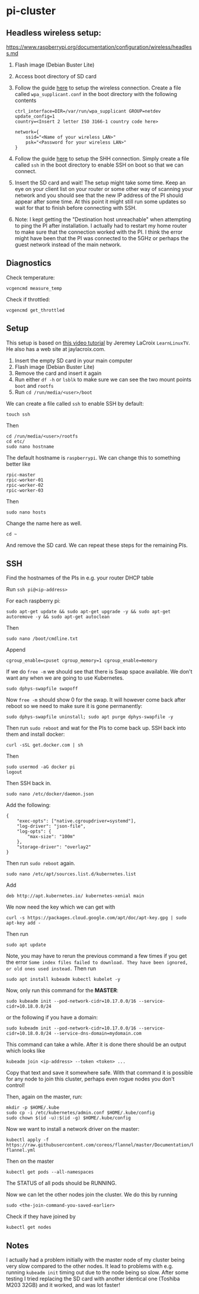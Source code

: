 # pi-cluster

## Headless wireless setup:
https://www.raspberrypi.org/documentation/configuration/wireless/headless.md

1. Flash image (Debian Buster Lite)
1. Access boot directory of SD card
1. Follow the guide [here](https://www.raspberrypi.org/documentation/configuration/wireless/headless.md) to setup the wireless connection. Create a file called `wpa_supplicant.conf` in the boot directory with the following contents
    
    ```
    ctrl_interface=DIR=/var/run/wpa_supplicant GROUP=netdev
    update_config=1
    country=<Insert 2 letter ISO 3166-1 country code here>

    network={
        ssid="<Name of your wireless LAN>"
        psk="<Password for your wireless LAN>"
    }
    ```

1. Follow the guide [here](https://www.raspberrypi.org/documentation/remote-access/ssh/README.md) to setup the SHH connection. Simply create a file called `ssh` in the boot directory to enable SSH on boot so that we can connect.
1. Insert the SD card and wait! The setup might take some time. Keep an eye on your client list on your router or some other way of scanning your network and you should see that the new IP address of the PI should appear after some time. At this point it might still run some updates so wait for that to finish before connecting with SSH.
1. Note: I kept getting the "Destination host unreachable" when attempting to ping the PI after installation. I actually had to restart my home router to make sure that the connection worked with the PI. I think the error might have been that the PI was connected to the 5GHz or perhaps the guest network instead of the main network.

## Diagnostics

Check temperature:

    vcgencmd measure_temp

Check if throttled:

    vcgencmd get_throttled


## Setup

This setup is based on [this video tutorial](https://www.youtube.com/watch?v=B2wAJ5FLOYw) by Jeremey LaCroix `LearnLinuxTV`. He also has a web site at jaylacroix.com.

1. Insert the empty SD card in your main computer
1. Flash image (Debian Buster Lite)
1. Remove the card and insert it again
1. Run either `df -h` or `lsblk` to make sure we can see the two mount points `boot` and `rootfs`
1. Run `cd /run/media/<user>/boot`
    
We can create a file called `ssh` to enable SSH by default:

    touch ssh

Then

    cd /run/media/<user>/rootfs
    cd etc/
    sudo nano hostname

The default hostname is `raspberrypi`. We can change this to something better like 

    rpic-master
    rpic-worker-01
    rpic-worker-02
    rpic-worker-03

Then

    sudo nano hosts

Change the name here as well.

    cd ~

And remove the SD card. We can repeat these steps for the remaining PIs.

## SSH

Find the hostnames of the PIs in e.g. your router DHCP table

Run `ssh pi@<ip-address>`

For each raspberry pi:

    sudo apt-get update && sudo apt-get upgrade -y && sudo apt-get autoremove -y && sudo apt-get autoclean

Then

    sudo nano /boot/cmdline.txt

Append

    cgroup_enable=cpuset cgroup_memory=1 cgroup_enable=memory

If we do `free -m` we should see that there is Swap space available. We don't want any when we are going to use Kubernetes.

    sudo dphys-swapfile swapoff

Now `free -m` should show 0 for the swap. It will however come back after reboot so we need to make sure it is gone permanently:

    sudo dphys-swapfile uninstall; sudo apt purge dphys-swapfile -y

Then run `sudo reboot` and wat for the PIs to come back up. SSH back into them and install docker:

    curl -sSL get.docker.com | sh

Then

    sudo usermod -aG docker pi
    logout

Then SSH back in.

    sudo nano /etc/docker/daemon.json

Add the following:

    {
        "exec-opts": ["native.cgroupdriver=systemd"],
        "log-driver": "json-file",
        "log-opts": {
            "max-size": "100m"
        },
        "storage-driver": "overlay2"
    }

Then run `sudo reboot` again.

    sudo nano /etc/apt/sources.list.d/kubernetes.list

Add

    deb http://apt.kubernetes.io/ kubernetes-xenial main

We now need the key which we can get with

    curl -s https://packages.cloud.google.com/apt/doc/apt-key.gpg | sudo apt-key add -

Then run 

    sudo apt update

Note, you may have to rerun the previous command a few times if you get the error `Some index files failed to download. They have been ignored, or old ones used instead.` Then run

    sudo apt install kubeadm kubectl kubelet -y

Now, only run this command for the **MASTER**:

    sudo kubeadm init --pod-network-cidr=10.17.0.0/16 --service-cidr=10.18.0.0/24

or the following if you have a domain:

    sudo kubeadm init --pod-network-cidr=10.17.0.0/16 --service-cidr=10.18.0.0/24 --service-dns-domain=mydomain.com

This command can take a while. After it is done there should be an output which looks like

    kubeadm join <ip-address> --token <token> ...

Copy that text and save it somewhere safe. With that command it is possible for any node to join this cluster, perhaps even rogue nodes you don't control!

Then, again on the master, run:

    mkdir -p $HOME/.kube
    sudo cp -i /etc/kubernetes/admin.conf $HOME/.kube/config
    sudo chown $(id -u):$(id -g) $HOME/.kube/config

Now we want to install a network driver on the master:

    kubectl apply -f https://raw.githubusercontent.com/coreos/flannel/master/Documentation/kube-flannel.yml

Then on the master

    kubectl get pods --all-namespaces

The STATUS of all pods should be RUNNING.

Now we can let the other nodes join the cluster. We do this by running

    sudo <the-join-command-you-saved-earlier>

Check if they have joined by

    kubectl get nodes


## Notes

I actually had a problem initially with the master node of my cluster being very slow compared to the other nodes. It lead to problems with e.g. running `kubeadm init` timing out due to the node being so slow. After some testing I tried replacing the SD card with another identical one (Toshiba M203 32GB) and it worked, and was lot faster!  